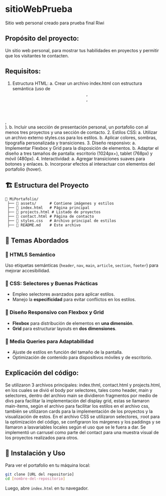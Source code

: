 # sitioWebPrueba
Sitio web personal creado para prueba final Riwi

## Propósito del proyecto:
Un sitio web personal, para mostrar tus habilidades en proyectos y permitir que los visitantes te contacten.

## Requisitos:
1. Estructura HTML:
a. Crear un archivo index.html con estructura semántica (uso de <header>, <nav>,
<main>, <footer>).
b. Incluir una sección de presentación personal, un portafolio con al menos tres
proyectos y una sección de contacto.
2. Estilos CSS:
a. Utilizar un archivo externo styles.css para los estilos.
b. Aplicar colores, sombras, tipografía personalizada y transiciones.
3. Diseño responsivo:
a. Implementar Flexbox y Grid para la disposición de elementos.
b. Adaptar el diseño a tres tamaños de pantalla: escritorio (1024px+), tablet (768px) y
móvil (480px).
4. Interactividad:
a. Agregar transiciones suaves para botones y enlaces.
b. Incorporar efectos al interactuar con elementos del portafolio (hover).

## 🏗️ Estructura del Proyecto

```
📂 MiPortafolio/
 ├── 📁 assets/      # Contiene imágenes y estilos
 ├── 📄 index.html   # Página principal
 ├── 📄 projects.html # Listado de proyectos
 ├── 📄 contact.html # Página de contacto
 ├── 📄 styles.css   # Archivo principal de estilos
 ├── 📄 README.md    # Este archivo
```

## 📌 Temas Abordados

### 🔹 HTML5 Semántico
Uso etiquetas semánticas (`header`, `nav`, `main`, `article`, `section`, `footer`) para mejorar accesibilidad.

### 🎨 CSS: Selectores y Buenas Prácticas
- Empleo selectores avanzados para aplicar estilos.
- Manejo la **especificidad** para evitar conflictos en los estilos.

### 🔄 Diseño Responsivo con Flexbox y Grid
- **Flexbox** para distribución de elementos en **una dimensión**.
- **Grid** para estructurar layouts en **dos dimensiones**.

### 📱 Media Queries para Adaptabilidad
- Ajuste de estilos en función del tamaño de la pantalla.
- Optimización de contenido para dispositivos móviles y de escritorio.

## Explicación del código:

Se utilizaron 3 archivos principales: index.thml, contact.html y projects.html, en los cuales se divió el body por selectores, tales como header, main y selectores, dentro del archivo main se dividieron fragmentos por medio de divs para facilitar la implementación del display grid, estas se llamaron main-items, según el archivo para facilitar los estilos en el archivo css, también se utilizaron cards para la implementación de los proyectos y la visualización de estos. En el archivo CSS se utilizaron selectores, :root para la optimización del código, se configraron los márgenes y los paddings y se llamaron a lasvariables locales según el uso que se le fuera a dar. Se implementó un carrusel como parte del contact para una muestra visual de los proyectos realizados para otros.

## 🔧 Instalación y Uso

Para ver el portafolio en tu máquina local:
```bash
git clone [URL del repositorio]
cd [nombre-del-repositorio]
```
Luego, abre `index.html` en tu navegador.


